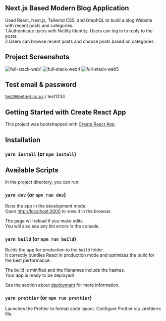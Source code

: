 ## Next.js Based Modern Blog Application

Used React, Next.js, Tailwind CSS, and GraphQL to build a blog Website with recent posts and categories.\
1.Authenticate users with Netlify Identity. Users can log in to reply to the posts.\
2.Users can browse recent posts and choose posts based on categories.

## Project Screenshots
![full-stack-web1](https://user-images.githubusercontent.com/60259324/180361672-c5c9484a-0466-430c-a0ed-e51a29023a45.png)
![full-stack-web4](https://user-images.githubusercontent.com/60259324/180361674-ac559473-ff78-4938-bff3-4bb7f8f3b223.png)
![full-stack-web5](https://user-images.githubusercontent.com/60259324/180361676-6c3848c2-903c-47b5-9027-967879b74b07.png)

## Test email & password
test@testnet.co.us / test1234

## Getting Started with Create React App

This project was bootstrapped with [Create React App](https://github.com/facebook/create-react-app).

## Installation

### `yarn install` (or `npm install`)

## Available Scripts

In the project directory, you can run:

### `yarn dev` (or `npm run dev`)

Runs the app in the development mode.\
Open [http://localhost:3000](http://localhost:3000) to view it in the browser.

The page will reload if you make edits.\
You will also see any lint errors in the console.

### `yarn build` (or `npm run build`)

Builds the app for production to the `build` folder.\
It correctly bundles React in production mode and optimizes the build for the best performance.

The build is minified and the filenames include the hashes.\
Your app is ready to be deployed!

See the section about [deployment](https://facebook.github.io/create-react-app/docs/deployment) for more information.

### `yarn prettier` (or `npm run prettier`)

Launches the Prettier to format code layout. Configure Prettier via .prettierrc file.
